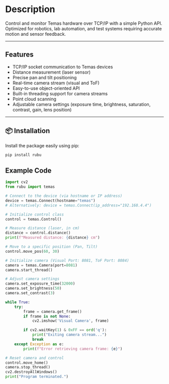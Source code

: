 # Description

Control and monitor Temas hardware over TCP/IP with a simple Python API.
Optimized for robotics, lab automation, and test systems requiring accurate motion and sensor feedback.


---
## Features

- TCP/IP socket communication to Temas devices
- Distance measurement (laser sensor)
- Precise pan and tilt positioning
- Real-time camera stream (visual and ToF)
- Easy-to-use object-oriented API
- Built-in threading support for camera streams
- Point cloud scanning
- Adjustable camera settings (exposure time, brightness, saturation, contrast, gain, lens position)
---


## 📦 Installation

Install the package easily using pip:

```bash
pip install rubu
```

## Example Code

```python
import cv2
from rubu import temas

# Connect to the device (via hostname or IP address)
device = temas.Connect(hostname="temas")
# Alternatively: device = temas.Connect(ip_address="192.168.4.4")

# Initialize control class
control = temas.Control()

# Measure distance (laser, in cm)
distance = control.distance()
print(f"Measured distance: {distance} cm")

# Move to a specific position (Pan, Tilt)
control.move_pos(60, 30)

# Initialize camera (Visual Port: 8081, ToF Port: 8084)
camera = temas.Camera(port=8081)
camera.start_thread()

# Adjust camera settings
camera.set_exposure_time(32000)
camera.set_brightness(50)
camera.set_contrast(3)

while True:
    try:
        frame = camera.get_frame()
        if frame is not None:
            cv2.imshow('Visual Camera', frame)

        if cv2.waitKey(1) & 0xFF == ord('q'):
            print("Exiting camera stream...")
            break
    except Exception as e:
        print(f"Error retrieving camera frame: {e}")

# Reset camera and control
control.move_home()
camera.stop_thread()
cv2.destroyAllWindows()
print("Program terminated.")
```
